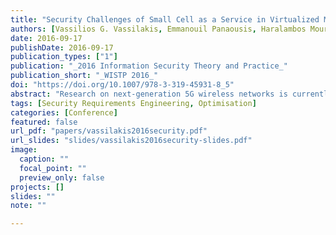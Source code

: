 ```yaml
---
title: "Security Challenges of Small Cell as a Service in Virtualized Mobile Edge Computing Environments"
authors: [Vassilios G. Vassilakis, Emmanouil Panaousis, Haralambos Mouratidis]
date: 2016-09-17
publishDate: 2016-09-17
publication_types: ["1"]
publication: "_2016 Information Security Theory and Practice_"
publication_short: "_WISTP 2016_"
doi: "https://doi.org/10.1007/978-3-319-45931-8_5"
abstract: "Research on next-generation 5G wireless networks is currently attracting a lot of attention in both academia and industry. While 5G development and standardization activities are still at their early stage, it is widely acknowledged that 5G systems are going to extensively rely on dense small cell deployments, which would exploit infrastructure and network functions virtualization (NFV), and push the network intelligence towards network edges by embracing the concept of mobile edge computing (MEC). As security will be a fundamental enabling factor of small cell as a service (SCaaS) in 5G networks, we present the most prominent threats and vulnerabilities against a broad range of targets. As far as the related work is concerned, to the best of our knowledge, this paper is the first to investigate security challenges at the intersection of SCaaS, NFV, and MEC. It is also the first paper that proposes a set of criteria to facilitate a clear and effective taxonomy of security challenges of main elements of 5G networks. Our analysis can serve as a staring point towards the development of appropriate 5G security solutions. These will have crucial effect on legal and regulatory frameworks as well as on decisions of businesses, governments, and end-users."
tags: [Security Requirements Engineering, Optimisation]
categories: [Conference]
featured: false
url_pdf: "papers/vassilakis2016security.pdf"
url_slides: "slides/vassilakis2016security-slides.pdf"
image:
  caption: ""
  focal_point: ""
  preview_only: false
projects: []
slides: ""
note: ""

---
```

